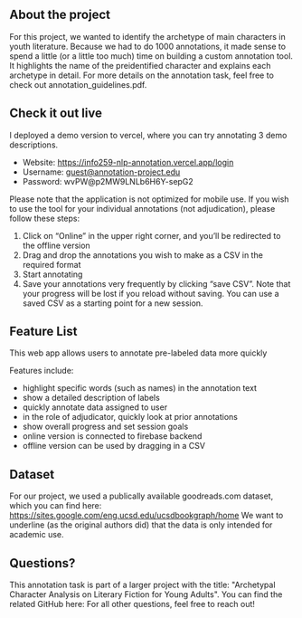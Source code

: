 ## About the project
For this project, we wanted to identify the archetype of main characters in youth literature. Because we had to do 1000 annotations, it made sense to spend a little (or a little too much) time on building a custom annotation tool. It highlights the name of the preidentified character and explains each archetype in detail. For more details on the annotation task, feel free to check out annotation_guidelines.pdf.

## Check it out live
I deployed a demo version to vercel, where you can try annotating 3 demo descriptions. 
- Website: https://info259-nlp-annotation.vercel.app/login
- Username: guest@annotation-project.edu
- Password: wvPW@p2MW9LNLb6H6Y-sepG2

Please note that the application is not optimized for mobile use. 
If you wish to use the tool for your individual annotations (not adjudication), please follow these steps:

1. Click on “Online” in the upper right corner, and you’ll be redirected to the offline version
2. Drag and drop the annotations you wish to make as a CSV in the required format
3. Start annotating
4. Save your annotations very frequently by clicking “save CSV”. Note that your progress will be lost if you reload without saving. You can use a saved CSV as a starting point for a new session.

## Feature List

This web app allows users to annotate pre-labeled data more quickly

Features include:
* highlight specific words (such as names) in the annotation text
* show a detailed description of labels
* quickly annotate data assigned to user
* in the role of adjudicator, quickly look at prior annotations
* show overall progress and set session goals
* online version is connected to firebase backend
* offline version can be used by dragging in a CSV 

## Dataset
For our project, we used a publically available goodreads.com dataset, which you can find here: https://sites.google.com/eng.ucsd.edu/ucsdbookgraph/home
We want to underline (as the original authors did) that the data is only intended for academic use.

## Questions?
This annotation task is part of a larger project with the title: "Archetypal Character Analysis on Literary Fiction for Young Adults". You can find the related GitHub here:
For all other questions, feel free to reach out!
